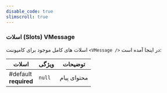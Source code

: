 ```yaml
---
disable_code: true
slimscroll: true
---
```


### اسلات (Slots) VMessage

اسلات های کامل موجود برای کامپوننت `<VMessage />` در اینجا آمده است:

| اسلات                      | ویژگی                               | توضیحات     |
| -------------------------- | ----------------------------------- | ----------- |
| #default<br />**required** | <span class="is-null">`null`</span> | محتوای پیام |
